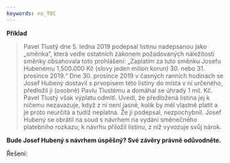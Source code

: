 ```yaml
---
keywords: no_TOC
---
```


**Příklad**

>Pavel Tlustý dne 5. ledna 2019 podepsal listinu nadepsanou jako „směnka“, která vedle ostatních zákonem požadovaných náležitostí směnky obsahovala toto prohlášení: „Zaplatím za tuto směnku Josefu Hubenému 1,500.000 Kč (slovy jeden milion korun) 30. nebo 31. prosince 2019.“ Dne 30. prosince 2019 v časných ranních hodinách se Josef Hubený dostavil s prvopisem této listiny do místa v ní určeného, předložil ji (osobně) Pavlu Tlustému a domáhal se úhrady 1 mil. Kč. Pavel Tlustý však výplatu odmítl. Uvedl, že předložená listina jej k ničemu nezavazuje, když z ní není jasné, kolik by měl vlastně platit a je proto neurčitá a tudíž neplatná. Že ji podepsal, nezpochybnil. Josef Hubený se obrátil na soud s návrhem na vydání směnečného platebního rozkazu; k návrhu přiložil listinu, z níž vyvozuje svůj nárok.

**Bude Josef Hubený s návrhem úspěšný? Své závěry právně odůvodněte.** 

Řešení:

